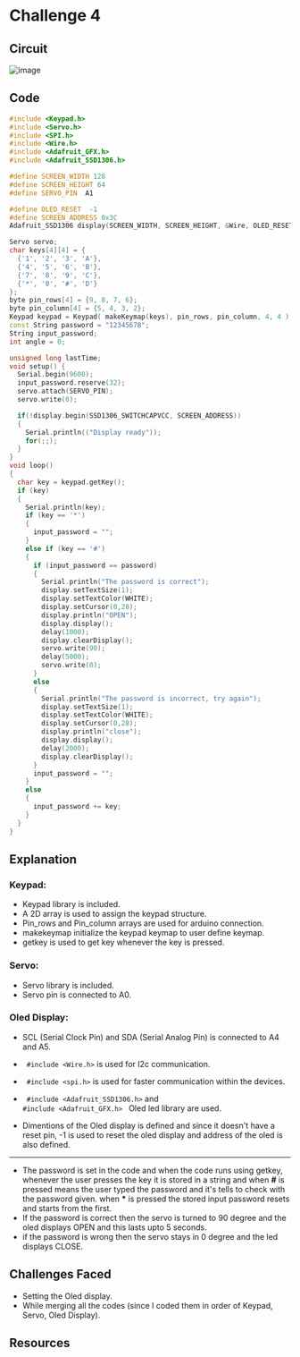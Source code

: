 # Challenge 4

## Circuit
![image](https://github.com/weanysel/Bi0s/assets/69642777/4c4234e4-a1fb-4d5f-bb7f-02b054baa55c)

## Code

``` cpp
#include <Keypad.h>
#include <Servo.h>
#include <SPI.h>
#include <Wire.h>
#include <Adafruit_GFX.h>
#include <Adafruit_SSD1306.h>

#define SCREEN_WIDTH 128 
#define SCREEN_HEIGHT 64 
#define SERVO_PIN  A1

#define OLED_RESET  -1 
#define SCREEN_ADDRESS 0x3C
Adafruit_SSD1306 display(SCREEN_WIDTH, SCREEN_HEIGHT, &Wire, OLED_RESET);

Servo servo;
char keys[4][4] = {
  {'1', '2', '3', 'A'},
  {'4', '5', '6', 'B'},
  {'7', '8', '9', 'C'},
  {'*', '0', '#', 'D'}
};
byte pin_rows[4] = {9, 8, 7, 6};
byte pin_column[4] = {5, 4, 3, 2};
Keypad keypad = Keypad( makeKeymap(keys), pin_rows, pin_column, 4, 4 );
const String password = "12345678";
String input_password;
int angle = 0;

unsigned long lastTime;
void setup() {
  Serial.begin(9600);
  input_password.reserve(32);
  servo.attach(SERVO_PIN);
  servo.write(0);

  if(!display.begin(SSD1306_SWITCHCAPVCC, SCREEN_ADDRESS)) 
  {
    Serial.println(("Display ready"));
    for(;;);
  }
}
void loop() 
{
  char key = keypad.getKey();
  if (key) 
  {
    Serial.println(key);
    if (key == '*') 
    {
      input_password = "";
    } 
    else if (key == '#') 
    {
      if (input_password == password) 
      {
        Serial.println("The password is correct");
        display.setTextSize(1);
        display.setTextColor(WHITE);
        display.setCursor(0,28);
        display.println("OPEN");
        display.display();
        delay(1000);
        display.clearDisplay();
        servo.write(90);
        delay(5000);
        servo.write(0);
      } 
      else 
      {
        Serial.println("The password is incorrect, try again");
        display.setTextSize(1);
        display.setTextColor(WHITE);
        display.setCursor(0,28);
        display.println("close");
        display.display();
        delay(2000);
        display.clearDisplay();
      }
      input_password = ""; 
    } 
    else 
    {
      input_password += key;
    }
  }
}
```
## Explanation

### Keypad:

- Keypad library is included.
- A 2D array is used to assign the keypad structure.
- Pin_rows and Pin_column arrays are used for arduino connection.
- makekeymap initialize the keypad keymap to user define keymap.
- getkey is used to get key whenever the key is pressed.

### Servo:

- Servo library is included.
- Servo pin is connected to A0.

### Oled Display:

- SCL (Serial Clock Pin) and SDA (Serial Analog Pin) is connected to A4 and A5.
- <code> #include <Wire.h></code> is used for I2c communication.
- <code> #include <spi.h></code> is used for faster communication within the devices.
- <code> #include <Adafruit_SSD1306.h></code> and <code> #include <Adafruit_GFX.h> </code> Oled led library are used.

- Dimentions of the Oled display is defined and since it doesn't have a reset pin, -1 is used to reset the oled display and address of the oled is also defined.

---

- The password is set in the code and when the code runs using getkey, whenever the user presses the key it is stored in a string and when **#** is pressed means the user typed the password and it's tells to check with the password given.  when **\*** is pressed the stored input password resets and starts from the first.
- If the password is correct then the servo is turned to 90 degree and the oled displays OPEN and this lasts upto 5 seconds.
- if the password is wrong then the servo stays in 0 degree and the led displays CLOSE. 

## Challenges Faced

- Setting the Oled display.
- While merging all the codes (since I coded them in order of Keypad, Servo, Oled Display).

## Resources
